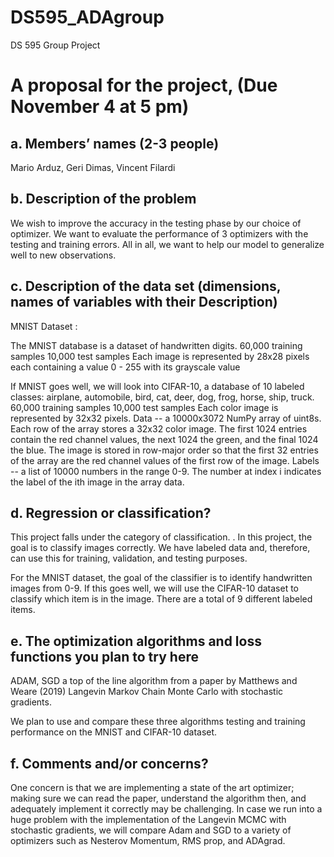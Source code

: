 # DS595_ADAgroup
DS 595 Group Project

# A proposal for the project, (Due November 4 at 5 pm) 
## a. Members’ names (2-3 people) 
Mario Arduz, Geri Dimas, Vincent Filardi
## b. Description of the problem
We wish to improve the accuracy in the testing phase by our choice of optimizer. We want to evaluate the performance of 3 optimizers with the testing and training errors. All in all, we want to help our model to generalize well to new observations.
## c. Description of the data set (dimensions, names of variables with their Description) 
MNIST Dataset :

The MNIST database is a dataset of handwritten digits.
 60,000 training samples
10,000 test samples
 Each image is represented by 28x28 pixels
each containing a value 0 - 255 with its grayscale value

If MNIST goes well, we will look into CIFAR-10, a database of 10 labeled classes: airplane, automobile, bird, cat, deer, dog, frog, horse, ship, truck.
60,000 training samples
10,000 test samples
Each color image is represented by 32x32 pixels.
Data -- a 10000x3072 NumPy array of uint8s. Each row of the array stores a 32x32 color image. The first 1024 entries contain the red channel values, the next 1024 the green, and the final 1024 the blue. The image is stored in row-major order so that the first 32 entries of the array are the red channel values of the first row of the image.
Labels -- a list of 10000 numbers in the range 0-9. The number at index i indicates the label of the ith image in the array data.
## d. Regression or classification? 
This project falls under the category of classification.
. 
In this project, the goal is to classify images correctly. We have labeled data and, therefore, can use this for training, validation, and testing purposes. 

For the MNIST dataset, the goal of the classifier is to identify handwritten images from 0-9. If this goes well, we will use the CIFAR-10 dataset to classify which item is in the image. There are a total of 9 different labeled items. 

## e. The optimization algorithms and loss functions you plan to try here 
ADAM, SGD a top of the line algorithm from a paper by Matthews and Weare (2019) Langevin Markov Chain Monte Carlo with stochastic gradients. 

We plan to use and compare these three algorithms testing and training performance on the MNIST and CIFAR-10 dataset. 


## f. Comments and/or concerns?

One concern is that we are implementing a state of the art optimizer; making sure we can read the paper, understand the algorithm then, and adequately implement it correctly may be challenging. 
In case we run into a huge problem with the implementation of the Langevin MCMC with stochastic gradients, we will compare Adam and SGD to a variety of optimizers such as Nesterov Momentum, RMS prop, and ADAgrad.


